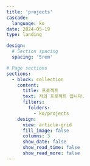 ```yaml
---
title: 'projects'
cascade:
  language: ko
date: 2024-05-19
type: landing

design:
  # Section spacing
  spacing: '5rem'

# Page sections
sections:
  - block: collection
    content:
      title: 프로젝트
      text: 저의 프로젝트 입니다.
      filters:
        folders:
          - ko/projects
    design:
      view: article-grid
      fill_image: false
      columns: 3
      show_date: false
      show_read_time: false
      show_read_more: false
---
```

